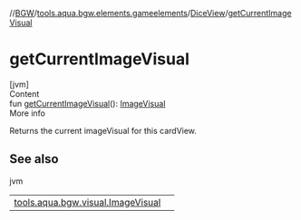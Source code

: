//[BGW](../../../index.md)/[tools.aqua.bgw.elements.gameelements](../index.md)/[DiceView](index.md)/[getCurrentImageVisual](get-current-image-visual.md)



# getCurrentImageVisual  
[jvm]  
Content  
fun [getCurrentImageVisual](get-current-image-visual.md)(): [ImageVisual](../../tools.aqua.bgw.visual/-image-visual/index.md)  
More info  


Returns the current imageVisual for this cardView.



## See also  
  
jvm  
  
| | |
|---|---|
| <a name="tools.aqua.bgw.elements.gameelements/DiceView/getCurrentImageVisual/#/PointingToDeclaration/"></a>[tools.aqua.bgw.visual.ImageVisual](../../tools.aqua.bgw.visual/-image-visual/index.md)| <a name="tools.aqua.bgw.elements.gameelements/DiceView/getCurrentImageVisual/#/PointingToDeclaration/"></a>|
  
  



